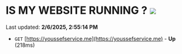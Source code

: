 # IS MY WEBSITE RUNNING ? [![](https://img.shields.io/static/v1?label=Sponsor&message=%E2%9D%A4&logo=GitHub&color=%23fe8e86)](https://github.com/sponsors/Youssef-Lehmam)

Last updated: **2/6/2025, 2:55:14 PM**

- `GET` [https://youssefservice.me](https://youssefservice.me) - **Up** (218ms)

